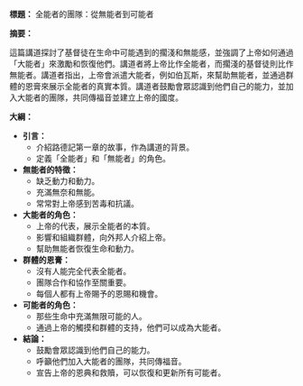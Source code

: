 **標題：** 全能者的團隊：從無能者到可能者

**摘要：**

這篇講道探討了基督徒在生命中可能遇到的擱淺和無能感，並強調了上帝如何通過「大能者」來激勵和恢復他們。講道者將上帝比作全能者，而擱淺的基督徒則比作無能者。講道者指出，上帝會派遣大能者，例如伯瓦斯，來幫助無能者，並通過群體的恩膏來展示全能者的真實本質。講道者鼓勵會眾認識到他們自己的能力，並加入大能者的團隊，共同傳福音並建立上帝的國度。

**大綱：**

* **引言：**
    * 介紹路德記第一章的故事，作為講道的背景。
    * 定義「全能者」和「無能者」的角色。
* **無能者的特徵：**
    * 缺乏動力和動力。
    * 充滿無奈和無能。
    * 常常對上帝感到苦毒和抗議。
* **大能者的角色：**
    * 上帝的代表，展示全能者的本質。
    * 影響和組織群體，向外邦人介紹上帝。
    * 幫助無能者恢復生命和動力。
* **群體的恩膏：**
    * 沒有人能完全代表全能者。
    * 團隊合作和協作至關重要。
    * 每個人都有上帝賜予的恩賜和機會。
* **可能者的角色：**
    * 那些生命中充滿無限可能的人。
    * 通過上帝的觸摸和群體的支持，他們可以成為大能者。
* **結論：**
    * 鼓勵會眾認識到他們自己的能力。
    * 呼籲他們加入大能者的團隊，共同傳福音。
    * 宣告上帝的恩典和救贖，可以恢復和更新所有可能者。